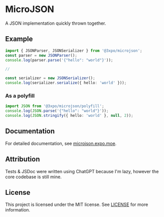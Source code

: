 # MicroJSON
A JSON implementation quickly thrown together.

## Example
```ts
import { JSONParser, JSONSerializer } from '@3xpo/microjson';
const parser = new JSONParser();
console.log(parser.parse('{"hello": "world"}'));

// 

const serializer = new JSONSerializer();
console.log(serializer.serialize({ hello: 'world' }));
```

### As a polyfill
```ts
import JSON from '@3xpo/microjson/polyfill';
console.log(JSON.parse('{"hello": "world"}'));
console.log(JSON.stringify({ hello: 'world' }, null, 2));
```

## Documentation
For detailed documentation, see [microjson.expo.moe](https://microjson.expo.moe/modules.html).

## Attribution
Tests & JSDoc were written using ChatGPT because I'm lazy, however the core codebase is still mine.

## License
This project is licensed under the MIT license. See [LICENSE](https://microjson.expo.moe/LICENSE.txt) for more information.
